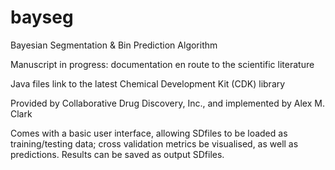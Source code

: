 # bayseg

Bayesian Segmentation & Bin Prediction Algorithm

Manuscript in progress: documentation en route to the scientific literature

Java files link to the latest Chemical Development Kit (CDK) library

Provided by Collaborative Drug Discovery, Inc., and implemented by Alex M. Clark

Comes with a basic user interface, allowing SDfiles to be loaded as training/testing data; cross validation metrics be visualised, as well as predictions. Results can be saved as output SDfiles.